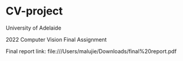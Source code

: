 # CV-project

University of Adelaide

2022 Computer Vision Final Assignment

Final report link: file:///Users/malujie/Downloads/final%20report.pdf
